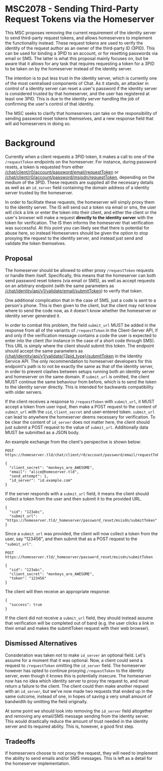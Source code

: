 # MSC2078 - Sending Third-Party Request Tokens via the Homeserver

This MSC proposes removing the current requirement of the identity server to
send third-party request tokens, and allows homeservers to implement the
functionality instead. These request tokens are used to verify the identity of
the request author as an owner of the third-party ID (3PID). This can be used
for binding a 3PID to an account, or for resetting passwords via email or SMS.
The latter is what this proposal mainly focuses on, but be aware that it allows
for any task that requires requesting a token for a 3PID to be taken on by the
homeserver instead of the identity server.

The intention is to put less trust in the identity server, which is currently
one of the most centralised components of Chat. As it stands, an attacker in
control of a identity server can reset a user's password if the identity server
is considered trusted by that homeserver, and the user has registered at least
one 3PID. This is due to the identity server handling the job of confirming the
user's control of that identity.

The MSC seeks to clarify that homeservers can take on the responsibility of
sending password reset tokens themselves, and a new response field that will
aid homeservers in doing so.

# Background

Currently when a client requests a 3PID token, it makes a call to one of the
`/requestToken` endpoints on the homeserver. For instance, during password
resets, a token is requested from either
[/chat/client/r0/account/password/email/requestToken](https://chat.api-spec.dingshunyu.top/client_server/r0.4.0.html#post-matrix-client-r0-account-password-email-requesttoken)
or
[/chat/client/r0/account/password/msisdn/requestToken](https://chat.api-spec.dingshunyu.top/client_server/r0.4.0.html#post-matrix-client-r0-account-password-msisdn-requesttoken),
depending on the medium of the 3PID. These requests are supplied all the
necessary details as well as an `id_server` field containing the domain address
of a identity server trusted by the homeserver.

In order to facilitate these requests, the homeserver will simply proxy them to
the identity server. The IS will send out a token via email or sms, the user
will click a link or enter the token into their client, and either the client
or the user's browser will make a request **directly to the identity server**
with the token for verification. The IS then informs the homeserver that
verification was successful. At this point you can likely see that there is
potential for abuse here, so instead Homeservers should be given the option to
stop proxying the request to the identity server, and instead just send and
validate the token themselves.

## Proposal

The homeserver should be allowed to either proxy `/requestToken` requests or
handle them itself. Specifically, this means that the homeserver can both send
password reset tokens (via email or SMS), as well as accept requests on an
arbitrary endpoint (with the same parameters as
[/chat/identity/api/v1/validate/email/submitToken](https://chat.api-spec.dingshunyu.top/identity_service/r0.1.0.html#post-matrix-identity-api-v1-validate-email-submittoken))
to verify that token.

One additional complication that in the case of SMS, just a code is sent to a
person's phone. This is then given to the client, but the client may not know
where to send the code now, as it doesn't know whether the homeserver or
identity server generated it.

In order to combat this problem, the field `submit_url` MUST be added in the
response from all of the variants of `/requestToken` in the Client-Server API,
if and only if the verification message contains a code the user is expected to
enter into the client (for instance in the case of a short code through SMS).
This URL is simply where the client should submit this token. The endpoint
should accept the same parameters as
[/chat/identity/api/v1/validate/{3pid_type}/submitToken](https://chat.api-spec.dingshunyu.top/identity_service/r0.1.0.html#post-matrix-identity-api-v1-validate-email-submittoken)
in the Identity Service API. The only recommendation to homeserver developers
for this endpoint's path is to not be exactly the same as that of the identity
server, in order to prevent clashes between setups running both an identity
server and homeserver on the same domain.  If `submit_url` is omitted, the
client MUST continue the same behaviour from before, which is to send the token
to the identity server directly. This is intended for backwards compatibility
with older servers.

If the client receives a response to `/requestToken` with `submit_url`, it MUST
accept a token from user input, then make a POST request to the content of
`submit_url` with the `sid`, `client_secret` and user-entered token.
`submit_url` can lead to anywhere the homeserver deems necessary for
verification. To be clear the content of `id_server` does not matter here, the
client should just submit a POST request to the value of `submit_url`. Additionally 
data MUST be submitted as a JSON body.

An example exchange from the client's perspective is shown below:

```
POST https://homeserver.tld/chat/client/r0/account/password/email/requestToken

{
  "client_secret": "monkeys_are_AWESOME",
  "email": "alice@homeserver.tld",
  "send_attempt": 1,
  "id_server": "id.example.com"
}
```

If the server responds with a `submit_url` field, it means the client should
collect a token from the user and then submit it to the provided URL.

```
{
  "sid": "123abc",
  "submit_url": "https://homeserver.tld/_homeserver/password_reset/msisdn/submitToken"
}
```

Since a `submit_url` was provided, the client will now collect a token from the
user, say "123456", and then submit that as a POST request to the
`"submit_url"`.

```
POST https://homeserver.tld/_homeserver/password_reset/msisdn/submitToken

{
  "sid": "123abc",
  "client_secret": "monkeys_are_AWESOME",
  "token": "123456"
}
```

The client will then receive an appropriate response:

```
{
  "success": true
}
```

If the client did not receive a `submit_url` field, they should instead assume
that verification will be completed out of band (e.g. the user clicks a link in
their email and makes the submitToken request with their web browser).

## Dismissed Alternatives

Consideration was taken not to make `id_server` an optional field. Let's
assume for a moment that it was optional. Now, a client could send a request to
`/requestToken` omitting the `id_server` field. The homeserver however has
opted to continue proxying `/requestToken` to the identity server, even though
it knows this is potentially insecure. The homeserver now has no idea which
identity server to proxy the request to, and must return a failure to the
client. The client could then make another request with an `id_server`, but
we've now made two requests that ended up in the same outcome, instead of one,
in hopes of saving a very small amount of bandwidth by omitting the field
originally.

At some point we should look into removing the `id_server` field altogether and
removing any email/SMS message sending from the identity server. This would
drastically reduce the amount of trust needed in the identity server and its
required ability. This is, however, a good first step.

## Tradeoffs

If homeservers choose to not proxy the request, they will need to implement the
ability to send emails and/or SMS messages. This is left as a detail for the
homeserver implementation.

